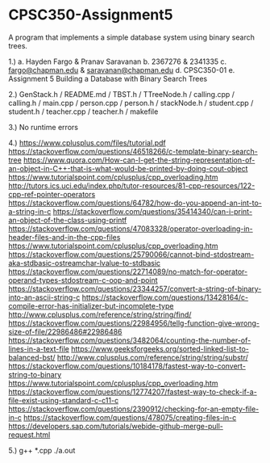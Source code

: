 # CPSC350-Assignment5

A program that implements a simple database system using binary search trees.

1.) 
a. Hayden Fargo & Pranav Saravanan 
b. 2367276 & 2341335 
c. fargo@chapman.edu & saravanan@chapman.edu 
d. CPSC350-01 
e. Assignment 5 Building a Database with Binary Search Trees

2.) GenStack.h / README.md / TBST.h / TTreeNode.h / calling.cpp / calling.h / main.cpp / person.cpp / person.h / stackNode.h / student.cpp / student.h / teacher.cpp / teacher.h / makefile

3.) No runtime errors

4.) https://www.cplusplus.com/files/tutorial.pdf
https://stackoverflow.com/questions/46518266/c-template-binary-search-tree
https://www.quora.com/How-can-I-get-the-string-representation-of-an-object-in-C++-that-is-what-would-be-printed-by-doing-cout-object
https://www.tutorialspoint.com/cplusplus/cpp_overloading.htm
http://tutors.ics.uci.edu/index.php/tutor-resources/81-cpp-resources/122-cpp-ref-pointer-operators
https://stackoverflow.com/questions/64782/how-do-you-append-an-int-to-a-string-in-c
https://stackoverflow.com/questions/35414340/can-i-print-an-object-of-the-class-using-printf
https://stackoverflow.com/questions/47083328/operator-overloading-in-header-files-and-in-the-cpp-files
https://www.tutorialspoint.com/cplusplus/cpp_overloading.htm
https://stackoverflow.com/questions/25790066/cannot-bind-stdostream-aka-stdbasic-ostreamchar-lvalue-to-stdbasic
https://stackoverflow.com/questions/22714089/no-match-for-operator-operand-types-stdostream-c-oop-and-point
https://stackoverflow.com/questions/23344257/convert-a-string-of-binary-into-an-ascii-string-c
https://stackoverflow.com/questions/13428164/c-compile-error-has-initializer-but-incomplete-type
http://www.cplusplus.com/reference/string/string/find/
https://stackoverflow.com/questions/22984956/tellg-function-give-wrong-size-of-file/22986486#22986486
https://stackoverflow.com/questions/3482064/counting-the-number-of-lines-in-a-text-file
https://www.geeksforgeeks.org/sorted-linked-list-to-balanced-bst/
http://www.cplusplus.com/reference/string/string/substr/
https://stackoverflow.com/questions/10184178/fastest-way-to-convert-string-to-binary
https://www.tutorialspoint.com/cplusplus/cpp_overloading.htm
https://stackoverflow.com/questions/12774207/fastest-way-to-check-if-a-file-exist-using-standard-c-c11-c
https://stackoverflow.com/questions/2390912/checking-for-an-empty-file-in-c
https://stackoverflow.com/questions/478075/creating-files-in-c
https://developers.sap.com/tutorials/webide-github-merge-pull-request.html


5.) g++ *.cpp ./a.out 
